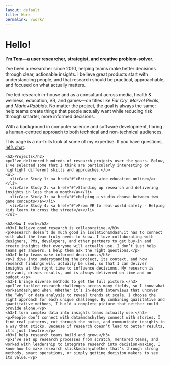 ```yaml
---
layout: default
title: Work
permalink: /work/
---
```


<div class="row justify-content-center">
  <div class="col-12 col-md-10 col-xl-8">
    <h1 class="headline p-b-30">Hello!</h1>
    <p><strong>I'm Tom&mdash;a user researcher, strategist, and creative problem-solver.</strong></p>
    <p>I’ve been a researcher since 2010, helping teams make better decisions through clear, actionable insights. I believe great products start with understanding people, and that research should be practical, approachable, and focused on what actually matters.</p>
    <p>I’ve led research in-house and as a consultant across media, health &amp; wellness, education, VR, and games&mdash;on titles like <em>Far Cry</em>, <em>Marvel Rivals</em>, and <em>Mario+Rabbids</em>. No matter the project, the goal is always the same: help teams create things that people actually want while reducing risk through smarter, more informed decisions.</p>
    <p>With a background in computer science and software development, I bring a human-centred approach to both technical and non-technical audiences.</p>
    <p>This page is a no-frills look at some of my expertise. If you have questions, <a href="{{ site.baseurl }}/contact">let’s chat</a>.</p>

    <h2>Projects</h2>
    <p>I've delivered hundreds of research projects over the years. Below, I've selected some that I think are particularly interesting or highlight different skills and approaches.</p>
    <ul>
      <li>Case Study 1: <a href="#">Bringing wine education online</a></li>
      <li>Case Study 2: <a href="#">Standing up research and delivering insights in less than a month</a></li>
      <li>Case Study 3: <a href="#">Helping a studio choose between two game concepts</a></li>
      <li>Case Study 4: <a href="#">From VR to real-world safety - Helping kids learn to cross the street</a></li>
    </ul>

    <h2>How I work</h2>
    <h3>I believe good research is collaborative.</h3>
    <p>Research doesn’t do much good in isolation&mdash;it has to connect with what the team truly needs to know. I love collaborating with designers, PMs, developers, and other partners to get buy-in and create insights that everyone will actually use. I don’t just help teams get answers, I help them ask the right questions.</p>
    <h3>I help teams make informed decisions.</h3>
    <p>I dive into understanding the project, its context, and how research findings will actually be used, so that I can deliver insights at the right time to influence decisions. My research is relevant, drives results, and is always delivered on time and on budget.</p>
    <h3>I bringe diverse methods to get the full picture.</h3>
    <p>I’ve tackled research challenges across many fields, so I know what works&mdash;and when. Whether it’s in-depth interviews that uncover the “why” or data analysis to reveal trends at scale, I choose the right approach for each unique challenge. By combining qualitative and quantitative methods, I build a complete picture that neither could provide alone.</p>
    <h3>I turn complex data into insights teams actually use.</h3>
    <p>People don’t connect with data&mdash;they connect with stories. I find real patterns, cut through the noise, and communicate insights in a way that sticks. Because if research doesn’t lead to better results, it’s just theatre.</p>
    <h3>I help research teams build and grow.</h3>
    <p>I’ve set up research processes from scratch, mentored teams, and worked with leadership to integrate research into decision-making. I know how to make research stick&mdash;whether that’s through strong methods, smart operations, or simply getting decision makers to see its value.</p>

  </div>
</div>
